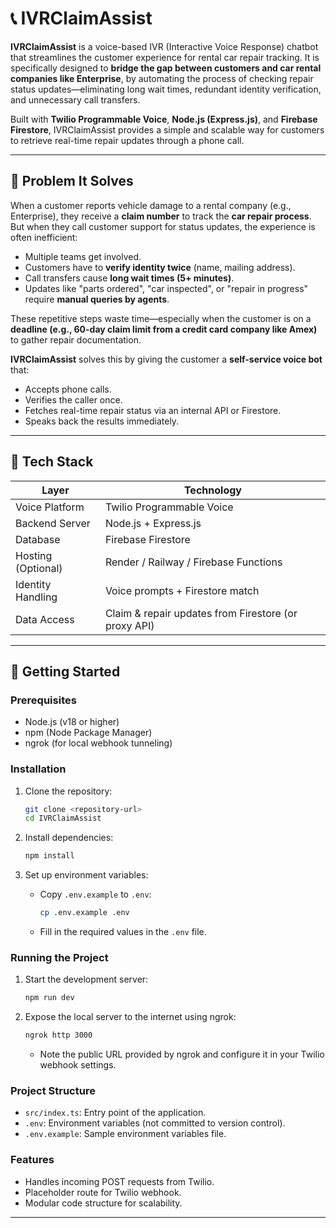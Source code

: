 # 📞 IVRClaimAssist

**IVRClaimAssist** is a voice-based IVR (Interactive Voice Response) chatbot that streamlines the customer experience for rental car repair tracking. It is specifically designed to **bridge the gap between customers and car rental companies like Enterprise**, by automating the process of checking repair status updates—eliminating long wait times, redundant identity verification, and unnecessary call transfers.

Built with **Twilio Programmable Voice**, **Node.js (Express.js)**, and **Firebase Firestore**, IVRClaimAssist provides a simple and scalable way for customers to retrieve real-time repair updates through a phone call.

---

## 🎯 Problem It Solves

When a customer reports vehicle damage to a rental company (e.g., Enterprise), they receive a **claim number** to track the **car repair process**. But when they call customer support for status updates, the experience is often inefficient:

- Multiple teams get involved.
- Customers have to **verify identity twice** (name, mailing address).
- Call transfers cause **long wait times (5+ minutes)**.
- Updates like "parts ordered", "car inspected", or "repair in progress" require **manual queries by agents**.

These repetitive steps waste time—especially when the customer is on a **deadline (e.g., 60-day claim limit from a credit card company like Amex)** to gather repair documentation.

**IVRClaimAssist** solves this by giving the customer a **self-service voice bot** that:
- Accepts phone calls.
- Verifies the caller once.
- Fetches real-time repair status via an internal API or Firestore.
- Speaks back the results immediately.

---

## 🔧 Tech Stack

| Layer               | Technology                      |
|---------------------|----------------------------------|
| Voice Platform      | Twilio Programmable Voice        |
| Backend Server      | Node.js + Express.js             |
| Database            | Firebase Firestore               |
| Hosting (Optional)  | Render / Railway / Firebase Functions |
| Identity Handling   | Voice prompts + Firestore match  |
| Data Access         | Claim & repair updates from Firestore (or proxy API) |

---

## 🚀 Getting Started

### Prerequisites

- Node.js (v18 or higher)
- npm (Node Package Manager)
- ngrok (for local webhook tunneling)

### Installation

1. Clone the repository:
   ```bash
   git clone <repository-url>
   cd IVRClaimAssist
   ```

2. Install dependencies:
   ```bash
   npm install
   ```

3. Set up environment variables:
   - Copy `.env.example` to `.env`:
     ```bash
     cp .env.example .env
     ```
   - Fill in the required values in the `.env` file.

### Running the Project

1. Start the development server:
   ```bash
   npm run dev
   ```

2. Expose the local server to the internet using ngrok:
   ```bash
   ngrok http 3000
   ```
   - Note the public URL provided by ngrok and configure it in your Twilio webhook settings.

### Project Structure

- `src/index.ts`: Entry point of the application.
- `.env`: Environment variables (not committed to version control).
- `.env.example`: Sample environment variables file.

### Features

- Handles incoming POST requests from Twilio.
- Placeholder route for Twilio webhook.
- Modular code structure for scalability.

---
